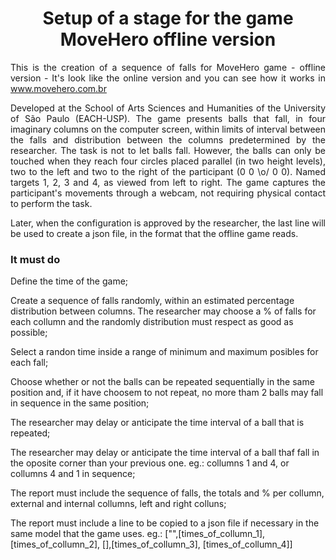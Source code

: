 <h1 align="center">Setup of a stage for the game MoveHero offline version</h1>
<p align="justify">This is the creation of a sequence of falls for MoveHero game - offline version - It's look like the online version and you can see how it works in <a href="www.movehero.com.br">www.movehero.com.br</a></p>

<p align="justify">Developed at the School of Arts Sciences and Humanities of the University of São Paulo (EACH-USP). The game presents balls that fall, in four imaginary columns on the computer screen, within limits of interval between the falls and distribution between the columns predetermined by the researcher. The task is not to let balls fall. However, the balls can only be touched when they reach four circles placed parallel (in two height levels), two to the left and two to the right of the participant
(0 0 \o/ 0 0). Named targets 1, 2, 3 and 4, as viewed from left to right. The game captures the participant's movements through a webcam, not requiring physical contact to perform the task.</p>

<p align="justify">Later, when the configuration is approved by the researcher, the last line will be used to create a json file, in the format that the offline game reads.</p>

<h3>It must do</h3>
<p>Define the time of the game;</p>
<p>Create a sequence of falls randomly, within an estimated percentage distribution between columns. The researcher may choose a % of falls for each collumn and the randomly distribution must respect as good as possible;</p>
<p>Select a randon time inside a range of minimum and maximum posibles for each fall;</p>
<p>Choose whether or not the balls can be repeated sequentially in the same position and, if it have choosem to not repeat, no more tham 2 balls may fall in sequence in the same position;</p>
<p>The researcher may delay or anticipate the time interval of a ball that is repeated;</p>
<p>The researcher may delay or anticipate the time interval of a ball thaf fall in the oposite corner than your previous one. eg.: collumns 1 and 4, or collumns 4 and 1 in sequence;</p>
 <p>The report must include the sequence of falls, the totals and % per collumn, external and internal collumns, left and right colluns;</p>
 <p>The report must include a line to be copied to a json file if necessary in the same model that the game uses. eg.: ["",[times_of_collumn_1], [times_of_collumn_2], [],[times_of_collumn_3], [times_of_collumn_4]]</p>

